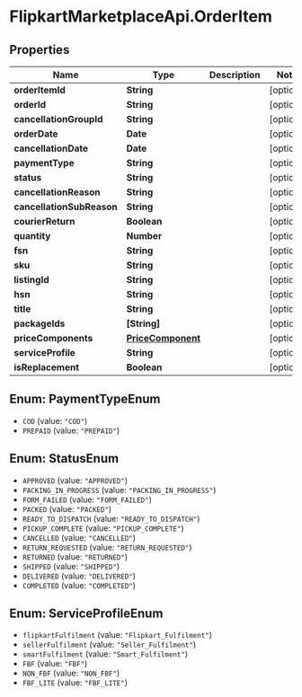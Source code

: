 # FlipkartMarketplaceApi.OrderItem

## Properties
Name | Type | Description | Notes
------------ | ------------- | ------------- | -------------
**orderItemId** | **String** |  | [optional] 
**orderId** | **String** |  | [optional] 
**cancellationGroupId** | **String** |  | [optional] 
**orderDate** | **Date** |  | [optional] 
**cancellationDate** | **Date** |  | [optional] 
**paymentType** | **String** |  | [optional] 
**status** | **String** |  | [optional] 
**cancellationReason** | **String** |  | [optional] 
**cancellationSubReason** | **String** |  | [optional] 
**courierReturn** | **Boolean** |  | [optional] 
**quantity** | **Number** |  | [optional] 
**fsn** | **String** |  | [optional] 
**sku** | **String** |  | [optional] 
**listingId** | **String** |  | [optional] 
**hsn** | **String** |  | [optional] 
**title** | **String** |  | [optional] 
**packageIds** | **[String]** |  | [optional] 
**priceComponents** | [**PriceComponent**](PriceComponent.md) |  | [optional] 
**serviceProfile** | **String** |  | [optional] 
**isReplacement** | **Boolean** |  | [optional] 

<a name="PaymentTypeEnum"></a>
## Enum: PaymentTypeEnum

* `COD` (value: `"COD"`)
* `PREPAID` (value: `"PREPAID"`)


<a name="StatusEnum"></a>
## Enum: StatusEnum

* `APPROVED` (value: `"APPROVED"`)
* `PACKING_IN_PROGRESS` (value: `"PACKING_IN_PROGRESS"`)
* `FORM_FAILED` (value: `"FORM_FAILED"`)
* `PACKED` (value: `"PACKED"`)
* `READY_TO_DISPATCH` (value: `"READY_TO_DISPATCH"`)
* `PICKUP_COMPLETE` (value: `"PICKUP_COMPLETE"`)
* `CANCELLED` (value: `"CANCELLED"`)
* `RETURN_REQUESTED` (value: `"RETURN_REQUESTED"`)
* `RETURNED` (value: `"RETURNED"`)
* `SHIPPED` (value: `"SHIPPED"`)
* `DELIVERED` (value: `"DELIVERED"`)
* `COMPLETED` (value: `"COMPLETED"`)


<a name="ServiceProfileEnum"></a>
## Enum: ServiceProfileEnum

* `flipkartFulfilment` (value: `"Flipkart_Fulfilment"`)
* `sellerFulfilment` (value: `"Seller_Fulfilment"`)
* `smartFulfilment` (value: `"Smart_Fulfilment"`)
* `FBF` (value: `"FBF"`)
* `NON_FBF` (value: `"NON_FBF"`)
* `FBF_LITE` (value: `"FBF_LITE"`)

